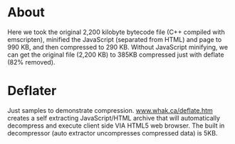 # About

Here we took the original 2,200 kilobyte bytecode file (C++ compiled with emscripten), minified the JavaScript (separated from HTML) and page to 990 KB, and then compressed to 290 KB. Without JavaScript minifying, we can get the original file (2,200 KB) to 385KB compressed just with deflate (82% removed).

# Deflater
Just samples to demonstrate compression. www.whak.ca/deflate.htm creates a self extracting JavaScript/HTML archive that will automatically decompress and execute client side VIA HTML5 web browser. The built in decompressor (auto extractor uncompresses compressed data) is 5KB.
